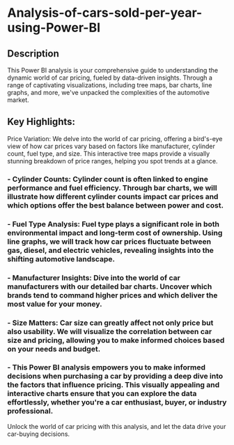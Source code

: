 # Analysis-of-cars-sold-per-year-using-Power-BI
## Description
This Power BI analysis is your comprehensive guide to understanding the dynamic world of car pricing, fueled by data-driven insights. Through a range of captivating visualizations, including tree maps, bar charts, line graphs, and more, we've unpacked the complexities of the automotive market.

## Key Highlights:

Price Variation: We delve into the world of car pricing, offering a bird's-eye view of how car prices vary based on factors like manufacturer, cylinder count, fuel type, and size. This interactive tree maps provide a visually stunning breakdown of price ranges, helping you spot trends at a glance.

### - Cylinder Counts: Cylinder count is often linked to engine performance and fuel efficiency. Through bar charts, we will illustrate how different cylinder counts impact car prices and which options offer the best balance between power and cost.

### - Fuel Type Analysis: Fuel type plays a significant role in both environmental impact and long-term cost of ownership. Using line graphs, we will track how car prices fluctuate between gas, diesel, and electric vehicles, revealing insights into the shifting automotive landscape.

### -  Manufacturer Insights: Dive into the world of car manufacturers with our detailed bar charts. Uncover which brands tend to command higher prices and which deliver the most value for your money.

### - Size Matters: Car size can greatly affect not only price but also usability. We will visualize the correlation between car size and pricing, allowing you to make informed choices based on your needs and budget.

### - This Power BI analysis empowers you to make informed decisions when purchasing a car by providing a deep dive into the factors that influence pricing. This visually appealing and interactive charts ensure that you can explore the data effortlessly, whether you're a car enthusiast, buyer, or industry professional.

Unlock the world of car pricing with this analysis, and let the data drive your car-buying decisions.
